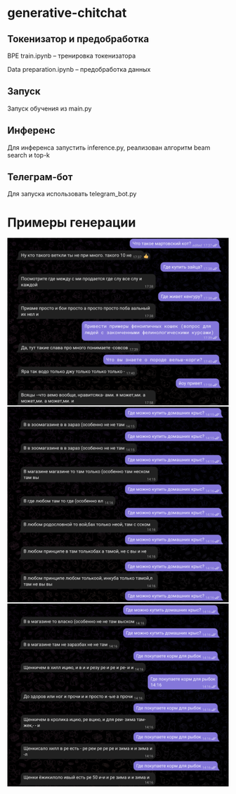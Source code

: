 # generative-chitchat

## Токенизатор и предобработка
BPE train.ipynb – тренировка токенизатора

Data preparation.ipynb – предобработка данных

## Запуск
Запуск обучения из main.py

## Инференс
Для инференса запустить inference.py, реализован алгоритм beam search и top-k

## Телеграм-бот
Для запуска использовать telegram_bot.py

# Примеры генерации

![Пример 1](example_1.png)
![Пример 2](example_2.png)
![Пример 3](example_3.png)
